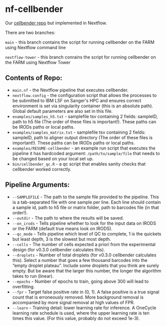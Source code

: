 # nf-cellbender

Our [cellbender repo](https://github.com/cellgeni/cellbender) but implemented in Nextflow.

There are two branches:

`main` - this branch contains the script for running cellbender on the FARM using Nextflow command line

`nextflow-tower` - this branch conrains the script for running cellbender on the FARM using Nextflow Tower


## Contents of Repo:
* `main.nf` - the Nextflow pipeline that executes cellbender.
* `nextflow.config` - the configuration script that allows the processes to be submitted to IBM LSF on Sanger's HPC and ensures correct environment is set via singularity container (this is an absolute path). Global default parameters are also set in this file.
* `examples/samples_h5.txt` - samplefile tsv containing 2 fields: sampleID, path to h5 file (The order of these files is important!). These paths can be IRODs paths or local paths.
* `examples/samples_matrix.txt` - samplefile tsv containing 2 fields: sampleID, path to aligner output directory (The order of these files is important!). These paths can be IRODs paths or local paths.
* `examples/RESUME-cellbender` - an example run script that executes the pipeline it has  hardcoded argument: `/path/to/sample/file` that needs to be changed based on your local set up.
* `bin/cellbender_qc.R` - a qc script that enables sanity checks that cellbender worked correctly.

## Pipeline Arguments:
* `--SAMPLEFILE` - The path to the sample file provided to the pipeline. This is a tab-separated file with one sample per line. Each line should contain a sample id, path to h5 file or matrix folder, path to barcodes file (in that order!).
* `--outdir` - The path to where the results will be saved.
* `--on_irods` - Tells pipeline whether to look for the input data on IRODS or the FARM (default true means look on IRODS).
* `--qc_mode` - Tells pipeline which level of QC to complete, 1 is the quickets but least depth, 3 is the slowest but most depth. 
* `--cells` - The number of cells expected a priori from the experimental design (for v0.3.0 cellbender calculates this).
* `--droplets` - Number of total droplets (for v0.3.0 cellbender calculates this). Select a number that goes a few thousand barcodes into the “empty droplet plateau”. Include some droplets that you think are surely empty. But be aware that the larger this number, the longer the algorithm takes to run (linear).
* `--epochs` - Number of epochs to train, going above 300 will lead to overfitting.
* `--fpr` - Target false positive rate in (0, 1). A false positive is a true signal count that is erroneously removed. More background removal is accompanied by more signal removal at high values of FPR.
* `--learn` - Training detail: lower learning rate for inference. A OneCycle learning rate schedule is used, where the upper learning rate is ten times this value. (For this value, probably do not exceed 1e-3).
